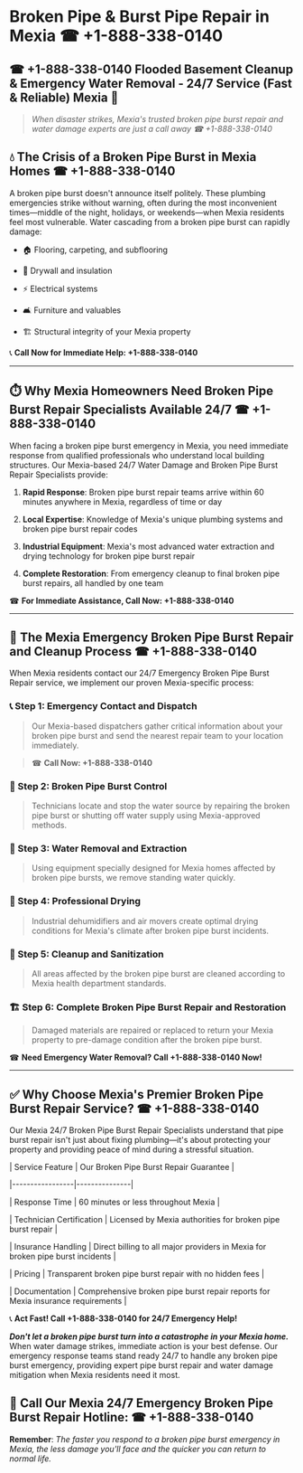 # Broken Pipe & Burst Pipe Repair in Mexia ☎ +1-888-338-0140  
## ☎ +1-888-338-0140 Flooded Basement Cleanup & Emergency Water Removal - 24/7 Service (Fast & Reliable) Mexia 🚨  

> *When disaster strikes, Mexia's trusted broken pipe burst repair and water damage experts are just a call away ☎ +1-888-338-0140*  

## 💧 The Crisis of a Broken Pipe Burst in Mexia Homes ☎ +1-888-338-0140  

A broken pipe burst doesn't announce itself politely. These plumbing emergencies strike without warning, often during the most inconvenient times—middle of the night, holidays, or weekends—when Mexia residents feel most vulnerable. Water cascading from a broken pipe burst can rapidly damage:  

* 🏠 Flooring, carpeting, and subflooring  
* 🧱 Drywall and insulation  
* ⚡ Electrical systems  
* 🛋️ Furniture and valuables  
* 🏗️ Structural integrity of your Mexia property  

📞 **Call Now for Immediate Help: +1-888-338-0140**  

---  

## ⏱️ Why Mexia Homeowners Need Broken Pipe Burst Repair Specialists Available 24/7 ☎ +1-888-338-0140  

When facing a broken pipe burst emergency in Mexia, you need immediate response from qualified professionals who understand local building structures. Our Mexia-based 24/7 Water Damage and Broken Pipe Burst Repair Specialists provide:  

1. **Rapid Response**: Broken pipe burst repair teams arrive within 60 minutes anywhere in Mexia, regardless of time or day  
2. **Local Expertise**: Knowledge of Mexia's unique plumbing systems and broken pipe burst repair codes  
3. **Industrial Equipment**: Mexia's most advanced water extraction and drying technology for broken pipe burst repair  
4. **Complete Restoration**: From emergency cleanup to final broken pipe burst repairs, all handled by one team  

☎ **For Immediate Assistance, Call Now: +1-888-338-0140**  

---  

## 🔧 The Mexia Emergency Broken Pipe Burst Repair and Cleanup Process ☎ +1-888-338-0140  

When Mexia residents contact our 24/7 Emergency Broken Pipe Burst Repair service, we implement our proven Mexia-specific process:  

### 📞 Step 1: Emergency Contact and Dispatch  
> Our Mexia-based dispatchers gather critical information about your broken pipe burst and send the nearest repair team to your location immediately.  
> ☎ **Call Now: +1-888-338-0140**  

### 🚿 Step 2: Broken Pipe Burst Control  
> Technicians locate and stop the water source by repairing the broken pipe burst or shutting off water supply using Mexia-approved methods.  

### 🌊 Step 3: Water Removal and Extraction  
> Using equipment specially designed for Mexia homes affected by broken pipe bursts, we remove standing water quickly.  

### 💨 Step 4: Professional Drying  
> Industrial dehumidifiers and air movers create optimal drying conditions for Mexia's climate after broken pipe burst incidents.  

### 🧼 Step 5: Cleanup and Sanitization  
> All areas affected by the broken pipe burst are cleaned according to Mexia health department standards.  

### 🏗️ Step 6: Complete Broken Pipe Burst Repair and Restoration  
> Damaged materials are repaired or replaced to return your Mexia property to pre-damage condition after the broken pipe burst.  

☎ **Need Emergency Water Removal? Call +1-888-338-0140 Now!**  

---  

## ✅ Why Choose Mexia's Premier Broken Pipe Burst Repair Service? ☎ +1-888-338-0140  

Our Mexia 24/7 Broken Pipe Burst Repair Specialists understand that pipe burst repair isn't just about fixing plumbing—it's about protecting your property and providing peace of mind during a stressful situation.  

| Service Feature | Our Broken Pipe Burst Repair Guarantee |  
|-----------------|---------------|  
| Response Time | 60 minutes or less throughout Mexia |  
| Technician Certification | Licensed by Mexia authorities for broken pipe burst repair |  
| Insurance Handling | Direct billing to all major providers in Mexia for broken pipe burst incidents |  
| Pricing | Transparent broken pipe burst repair with no hidden fees |  
| Documentation | Comprehensive broken pipe burst repair reports for Mexia insurance requirements |  

📞 **Act Fast! Call +1-888-338-0140 for 24/7 Emergency Help!**  

***Don't let a broken pipe burst turn into a catastrophe in your Mexia home.*** When water damage strikes, immediate action is your best defense. Our emergency response teams stand ready 24/7 to handle any broken pipe burst emergency, providing expert pipe burst repair and water damage mitigation when Mexia residents need it most.  

## 📱 Call Our Mexia 24/7 Emergency Broken Pipe Burst Repair Hotline: ☎ +1-888-338-0140  

**Remember**: *The faster you respond to a broken pipe burst emergency in Mexia, the less damage you'll face and the quicker you can return to normal life.*
